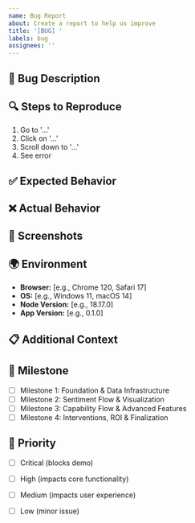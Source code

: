 ```yaml
---
name: Bug Report
about: Create a report to help us improve
title: '[BUG] '
labels: bug
assignees: ''
---
```


## 🐛 Bug Description

<!-- A clear and concise description of what the bug is -->

## 🔍 Steps to Reproduce

1. Go to '...'
2. Click on '...'
3. Scroll down to '...'
4. See error

## ✅ Expected Behavior

<!-- What you expected to happen -->

## ❌ Actual Behavior

<!-- What actually happened -->

## 📸 Screenshots

<!-- If applicable, add screenshots to help explain your problem -->

## 🌍 Environment

- **Browser:** [e.g., Chrome 120, Safari 17]
- **OS:** [e.g., Windows 11, macOS 14]
- **Node Version:** [e.g., 18.17.0]
- **App Version:** [e.g., 0.1.0]

## 📋 Additional Context

<!-- Add any other context about the problem here -->

## 🎯 Milestone

<!-- Which milestone is this blocking? -->

- [ ] Milestone 1: Foundation & Data Infrastructure
- [ ] Milestone 2: Sentiment Flow & Visualization
- [ ] Milestone 3: Capability Flow & Advanced Features
- [ ] Milestone 4: Interventions, ROI & Finalization

## 🚨 Priority

- [ ] Critical (blocks demo)
- [ ] High (impacts core functionality)
- [ ] Medium (impacts user experience)
- [ ] Low (minor issue)


